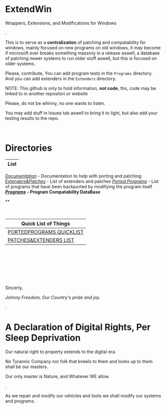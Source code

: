# ExtendWin
Wrappers, Extensions, and Modifications for Windows

.

This is to serve as a **centralization** of patching and compatability for windows, mainly focused on new programs on old windows, it *may* become if microsoft ever breaks something massivly in a release aswell, a database of patching newer systems to run older stuff aswell, but this is focused on older systems.

Please, contribute, You can add program tests in the `Programs` directory.
And you can add extenders in the `Extenders` directory.

NOTE: This github is only to hold information, **not code**, tho, code may be linked to in another repositori or website

Please, do not be whinny, no one wants to listen.

You may add stuff in Issues tab aswell to bring it to light, but also add your testing results to the repo.

<br />

# Directories
|List|
|-|
*[Documentation](Documentation/)* - Documentation to help with porting and patching
*[Extenders&Patches](Extenders&Patches/)* - List of extenders and patches
*[Ported Programs](PortedPrograms/)* - List of programs that have been backported by modifying the program itself
***[Programs](Programs/)* - Program Compatability DataBase**

**

<br />

|Quick List of Things|
|-|
| [PORTEDPROGRAMS QUICKLIST](PortedPrograms/_QuickList.md)
| [PATCHES&EXTENDERS LIST](Extenders&Patches/QuickList.md)

<br />

<br /><br /><br /><br />

Sincerly, 

*Johnny Freedom, Our Country's pride and joy.*

.

# A Declaration of Digital Rights, Per Sleep Deprivation

Our natural right to property extends to the digital era.

No Tyrannic Company nor folk that kneels to them and looks up to them shall be our masters.

Our only master is Nature, and Whatever WE allow.

.

As we repair and modify our vehicles and tools we shall modify our systems and programs.
